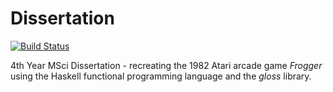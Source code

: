 # Dissertation

[![Build Status](https://travis-ci.com/GingertronMk1/Dissertation.svg?token=LVp95HuGpUaBwipw5L63&branch=master)](https://travis-ci.com/GingertronMk1/Dissertation)

4th Year MSci Dissertation - recreating the 1982 Atari arcade game *Frogger* using the Haskell functional programming language and the *gloss* library.

